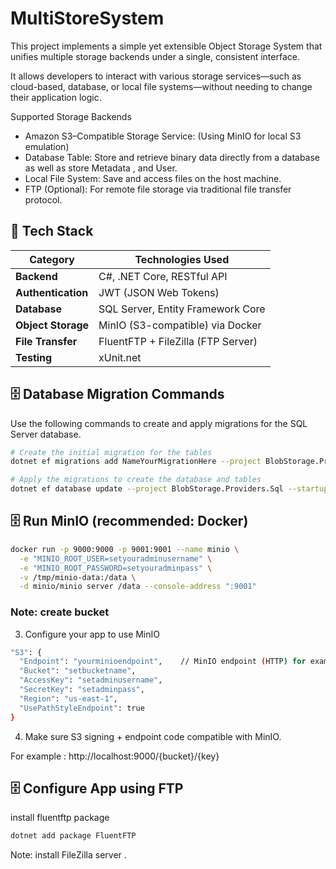 # MultiStoreSystem

This project implements a simple yet extensible Object Storage System that unifies multiple storage backends under a single, consistent interface.

It allows developers to interact with various storage services—such as cloud-based, database, or local file systems—without needing to change their application logic.

Supported Storage Backends
* Amazon S3–Compatible Storage Service: (Using MinIO for local S3 emulation)
* Database Table: Store and retrieve binary data directly from a database as well as store Metadata , and User.
* Local File System: Save and access files on the host machine.
* FTP (Optional): For remote file storage via traditional file transfer protocol.



## 🧩 Tech Stack

| Category            | Technologies Used |
|----------------------|-------------------|
| **Backend**          | C#, .NET Core, RESTful API |
| **Authentication**   | JWT (JSON Web Tokens) |
| **Database**         | SQL Server, Entity Framework Core |
| **Object Storage**   | MinIO (S3-compatible) via Docker |
| **File Transfer**    | FluentFTP + FileZilla (FTP Server) |
| **Testing**          | xUnit.net |







## 🗄️ Database Migration Commands

Use the following commands to create and apply migrations for the SQL Server database.

```bash
# Create the initial migration for the tables
dotnet ef migrations add NameYourMigrationHere --project BlobStorage.Providers.Sql --startup-project BlobStorage.Api --context AppDbContext

# Apply the migrations to create the database and tables
dotnet ef database update --project BlobStorage.Providers.Sql --startup-project BlobStorage.Api
```

## 🗄️ Run MinIO (recommended: Docker)

```bash
docker run -p 9000:9000 -p 9001:9001 --name minio \
  -e "MINIO_ROOT_USER=setyouradminusername" \
  -e "MINIO_ROOT_PASSWORD=setyouradminpass" \
  -v /tmp/minio-data:/data \
  -d minio/minio server /data --console-address ":9001"
```




### Note: create bucket

3. Configure your app to use MinIO

```bash
"S3": {
  "Endpoint": "yourminioendpoint",    // MinIO endpoint (HTTP) for example :http://localhost:9000
  "Bucket": "setbucketname",
  "AccessKey": "setadminusername",
  "SecretKey": "setadminpass",
  "Region": "us-east-1",
  "UsePathStyleEndpoint": true
}
```
4. Make sure S3 signing + endpoint code compatible with MinIO.
 
For example : http://localhost:9000/{bucket}/{key}



## 🗄️ Configure App using FTP 

install fluentftp package 

```bash
dotnet add package FluentFTP
```

Note: install FileZilla server .



